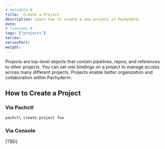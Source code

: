 ```yaml
---
# metadata # 
title:  Create a Project
description: Learn how to create a new project in Pachyderm.
date: 
# taxonomy #
tags: ["projects"]
series:
seriesPart:
weight: 
---
```


Projects are top-level objects that contain pipelines, repos, and references to other projects. You can set role bindings on a project to manage access across many different projects. Projects enable better organization and collaboration within Pachyderm.

## How to Create a Project

### Via Pachctl

```s
pachctl create project foo
```

### Via Console 

[TBD]